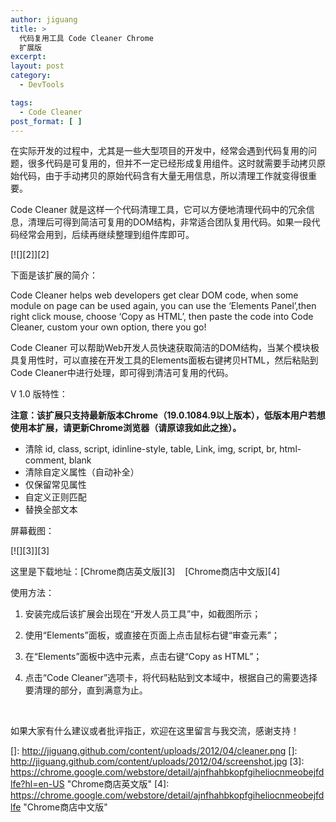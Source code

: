 ```yaml
---
author: jiguang
title: >
  代码复用工具 Code Cleaner Chrome
  扩展版
excerpt:
layout: post
category:
  - DevTools

tags:
  - Code Cleaner
post_format: [ ]
---
```

在实际开发的过程中，尤其是一些大型项目的开发中，经常会遇到代码复用的问题，很多代码是可复用的，但并不一定已经形成复用组件。这时就需要手动拷贝原始代码，由于手动拷贝的原始代码含有大量无用信息，所以清理工作就变得很重要。

Code Cleaner 就是这样一个代码清理工具，它可以方便地清理代码中的冗余信息，清理后可得到简洁可复用的DOM结构，非常适合团队复用代码。如果一段代码经常会用到，后续再继续整理到组件库即可。

[![][2]][2]

下面是该扩展的简介：

Code Cleaner helps web developers get clear DOM code, when some module on page can be used again, you can use the ‘Elements Panel’,then right click mouse, choose ‘Copy as HTML’, then paste the code into Code Cleaner, custom your own option, there you go!

Code Cleaner 可以帮助Web开发人员快速获取简洁的DOM结构，当某个模块极具复用性时，可以直接在开发工具的Elements面板右键拷贝HTML，然后粘贴到Code Cleaner中进行处理，即可得到清洁可复用的代码。

V 1.0 版特性：

**注意：该扩展只支持最新版本Chrome（19.0.1084.9以上版本），低版本用户若想使用本扩展，请更新Chrome浏览器（请原谅我如此之挫）。**

* 清除 id, class, script, idinline-style, table, Link, img, script, br, html-comment, blank  
* 清除自定义属性（自动补全）  
* 仅保留常见属性  
* 自定义正则匹配  
* 替换全部文本

屏幕截图：

[![][3]][3]

这里是下载地址：[Chrome商店英文版][3]    [Chrome商店中文版][4]

使用方法：

1. 安装完成后该扩展会出现在“开发人员工具”中，如截图所示；

2. 使用“Elements”面板，或直接在页面上点击鼠标右键“审查元素”；

3. 在“Elements”面板中选中元素，点击右键“Copy as HTML”；

4. 点击“Code Cleaner”选项卡，将代码粘贴到文本域中，根据自己的需要选择要清理的部分，直到满意为止。

 

如果大家有什么建议或者批评指正，欢迎在这里留言与我交流，感谢支持！

 []: http://jiguang.github.com/content/uploads/2012/04/cleaner.png
 []: http://jiguang.github.com/content/uploads/2012/04/screenshot.jpg
 [3]: https://chrome.google.com/webstore/detail/ajnfhahbkopfgiheliocnmeobejfdlfe?hl=en-US "Chrome商店英文版"
 [4]: https://chrome.google.com/webstore/detail/ajnfhahbkopfgiheliocnmeobejfdlfe "Chrome商店中文版"